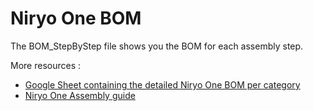 # Niryo One BOM

The BOM\_StepByStep file shows you the BOM for each assembly step.

More resources :
* [Google Sheet containing the detailed Niryo One BOM per category](https://docs.google.com/spreadsheets/d/e/2PACX-1vRKZaMMaALGOu9jRb2pPY-hzO2wKbfK5dlxXRJX13jZtJ2pX-OD1FC3d_5NvjiSVNhvqQF9DdoSOLIK/pubhtml)
* [Niryo One Assembly guide](https://niryo.com/docs/niryo-one/assembly-guide/assemble-niryo-one/)
